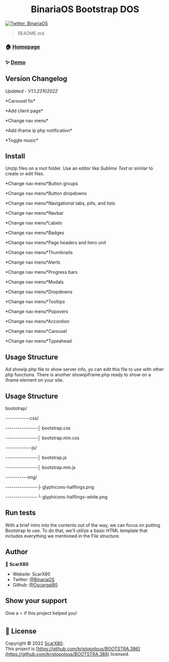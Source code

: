<h1 align="center">BinariaOS Bootstrap DOS</h1>
<p>
  <a href="https://twitter.com/BinariaOS" target="_blank">
    <img alt="Twitter: BinariaOS" src="https://img.shields.io/twitter/follow/BinariaOS.svg?style=social" />
  </a>
</p>

> README.md

### 🏠 [Homepage](https://binariaos.com.py)

### ✨ [Demo](https://binariaos.com.py)

## Version Changelog
*Updated - V1.1.23102022*
<p>*Carousel fix*
<p>*Add client page*
<p>*Change nav menu*
<p>*Add iframe ip php notification*
<p>*Toggle music*

## Install
Unzip files on a root folder. Use an editor like *Sublime Text* or similar to create or edit files.
<p>*Change nav menu*Button groups
<p>*Change nav menu*Button dropdowns
<p>*Change nav menu*Navigational tabs, pills, and lists
<p>*Change nav menu*Navbar
<p>*Change nav menu*Labels
<p>*Change nav menu*Badges
<p>*Change nav menu*Page headers and hero unit
<p>*Change nav menu*Thumbnails
<p>*Change nav menu*Alerts
<p>*Change nav menu*Progress bars
<p>*Change nav menu*Modals
<p>*Change nav menu*Dropdowns
<p>*Change nav menu*Tooltips
<p>*Change nav menu*Popovers
<p>*Change nav menu*Accordion
<p>*Change nav menu*Carousel
<p>*Change nav menu*Typeahead

## Usage Structure
<p>Ad showip.php file to show server info, yo can edit this file to use with other php functions. There is another showipiframe.php ready to show on a iframe element on your site.

## Usage Structure
<p>bootstrap/
 <p>------------css/
 <p>----------------│ bootstrap.css
 <p>----------------│ bootstrap.min.css
 <p>-------------js/
 <p>----------------│ bootstrap.js
 <p>----------------│ bootstrap.min.js
<p>-----------img/
  <p>----------------├ glyphicons-halflings.png
  <p>----------------└ glyphicons-halflings-white.png

## Run tests

With a brief intro into the contents out of the way, we can focus on putting Bootstrap to use. To do that, we'll utilize a basic HTML template that includes everything we mentioned in the File structure.

## Author

👤 **ScarX80**

* Website: ScarX80
* Twitter: [@BinariaOS](https://twitter.com/BinariaOS)
* Github: [@Oscargal80](https://github.com/Oscargal80)

## Show your support

Give a ⭐️ if this project helped you!

## 📝 License

Copyright © 2022 [ScarX80](https://github.com/Oscargal80).<br />
This project is [https://github.com/kristopolous/BOOTSTRA.386](https://github.com/kristopolous/BOOTSTRA.386) licensed.
